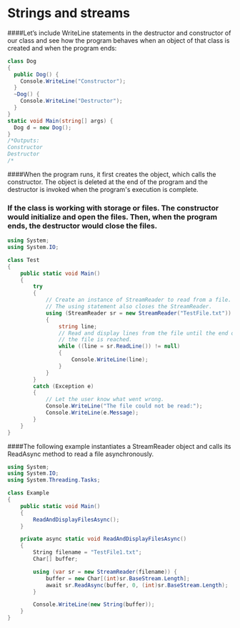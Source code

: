 # Strings and streams


####Let’s include WriteLine statements in the destructor and constructor of our class and see how the program behaves when an object of that class is created and when the program ends:
```C#
class Dog
{
  public Dog() {
    Console.WriteLine("Constructor");
  }
  ~Dog() {
    Console.WriteLine("Destructor");
  }
}
static void Main(string[] args) {
  Dog d = new Dog();
}
/*Outputs:
Constructor
Destructor
/*
```
####When the program runs, it first creates the object, which calls the constructor. The object is deleted at the end of the program and the destructor is invoked when the program's execution is complete.
### If the class is working with storage or files. The constructor would initialize and open the files. Then, when the program ends, the destructor would close the files.



```C#
using System;
using System.IO;

class Test 
{
    public static void Main() 
    {
        try 
        {
            // Create an instance of StreamReader to read from a file.
            // The using statement also closes the StreamReader.
            using (StreamReader sr = new StreamReader("TestFile.txt")) 
            {
                string line;
                // Read and display lines from the file until the end of 
                // the file is reached.
                while ((line = sr.ReadLine()) != null) 
                {
                    Console.WriteLine(line);
                }
            }
        }
        catch (Exception e) 
        {
            // Let the user know what went wrong.
            Console.WriteLine("The file could not be read:");
            Console.WriteLine(e.Message);
        }
    }
}
```
####The following example instantiates a StreamReader object and calls its ReadAsync method to read a file asynchronously.

```C#
using System;
using System.IO;
using System.Threading.Tasks;

class Example
{
    public static void Main()
    {
        ReadAndDisplayFilesAsync();
    }

    private async static void ReadAndDisplayFilesAsync()
    {
        String filename = "TestFile1.txt";
        Char[] buffer;

        using (var sr = new StreamReader(filename)) {
            buffer = new Char[(int)sr.BaseStream.Length];
            await sr.ReadAsync(buffer, 0, (int)sr.BaseStream.Length);
        }

        Console.WriteLine(new String(buffer));
    }
}
```
